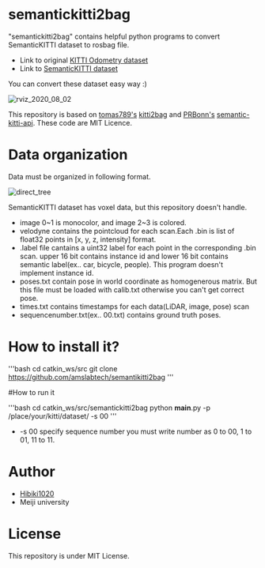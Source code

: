 # semantickitti2bag

"semantickitti2bag" contains helpful python programs to convert SemanticKITTI dataset to rosbag file.

 * Link to original [KITTI Odometry dataset](http://www.cvlibs.net/datasets/kitti/eval_odometry.php)
 * Link to [SemanticKITTI dataset](http://semantic-kitti.org/)

You can convert these dataset easy way :)

![rviz_2020_08_02](https://user-images.githubusercontent.com/60866340/89119958-13a2de80-d4ed-11ea-8ffc-29a5c5f5f420.png)

This repository is based on [tomas789's](https://github.com/tomas789) [kitti2bag](https://github.com/tomas789/kitti2bag) and [PRBonn's](https://github.com/PRBonn) [semantic-kitti-api](https://github.com/PRBonn/semantic-kitti-api). These code are MIT Licence.

# Data organization

Data must be organized in following format.

![direct_tree](https://user-images.githubusercontent.com/60866340/89120963-a9426c00-d4f5-11ea-8cb7-a4e2aa83e8cd.png)


SemanticKITTI dataset has voxel data, but this repository doesn't handle.

 * image 0~1 is monocolor, and image 2~3 is colored.
 * velodyne contains the pointcloud for each scan.Each .bin is list of float32 points in [x, y, z, intensity] format.
 * .label file cantains a uint32 label for each point in the corresponding .bin scan. upper 16 bit contains instance id and lower 16 bit contains semantic label(ex.. car, bicycle, people). This program doesn't implement instance id.
 * poses.txt contain pose in world coordinate as homogenerous matrix. But this file must be loaded with calib.txt otherwise you can't get correct pose.
 * times.txt contains timestamps for each data(LiDAR, image, pose) scan
 * sequencenumber.txt(ex.. 00.txt) contains ground truth poses. 

# How to install it?

'''bash
cd catkin_ws/src
git clone https://github.com/amslabtech/semantikitti2bag
'''

#How to run it

'''bash
cd catkin_ws/src/semantickitti2bag
python __main__.py -p /place/your/kitti/dataset/ -s 00
'''

 * -s 00 specify sequence number you must write number as 0 to  00, 1 to 01, 11 to 11.

# Author

 * [Hibiki1020](https://github.com/Hibiki1020)
 * Meiji university

# License
This repository is under MIT License.
